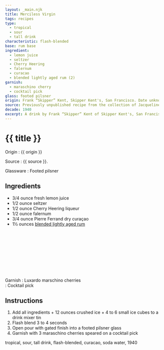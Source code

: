 ```yaml
---
layout: _main.njk
title: Merciless Virgin
tags: recipes
type:
  - tropical
  - sour
  - tall drink
characteristic: flash-blended
base: rum base
ingredient:
  - lemon juice
  - seltzer
  - Cherry Heering
  - falernum
  - curacao
  - blended lightly aged rum (2)
garnish:
  - maraschino cherry
  - cocktail pick
glass: footed pilsner
origin: Frank “Skipper” Kent, Skipper Kent's, San Francisco. Date unknown, between 1942 and 1967.
source: Previously unpublished recipe from the collection of Jacqueline Zumwalt
decade: 1940
excerpt: A drink by Frank “Skipper” Kent of Skipper Kent's, San Francisco. Date unknown, between 1942 and 1967.
---
```

<!-- markdownlint-disable MD025 -->
# {{ title }}
<!-- markdownlint-enable MD025 -->

Origin
  : {{ origin }}

Source
  : {{ source }}.

Glassware
  : <span data-pagefind-filter="Glassware">Footed pilsner</span>

## Ingredients

* 3/4 ounce fresh lemon juice
* 1/2 ounce seltzer
* 1/2 ounce Cherry Heering liqueur
* 1/2 ounce falernum
* 3/4 ounce <span data-pagefind-filter="Ingredient">Pierre Ferrand dry curaçao</span>
* 1&frac12; ounces [blended lightly aged rum](/rums/04-rum-blended-lightly-aged/)<icon-l space="1em" class="bigger" label="(2)"><span class="with-icon"><svg class="icon"><use href="/assets/images/icons/circle-2.svg#circle-2"></use></svg></span></icon-l>

Garnish
  : Luxardo marschino cherries\
  : <span data-pagefind-filter="Garnish">Cocktail pick</span>

## Instructions

1. Add all ingredients + 12 ounces crushed ice + 4 to 6 small ice cubes to a drink mixer tin
2. Flash blend 3 to 4 seconds
3. Open pour with gated finish into a footed pilsner glass
4. Garnish with 3 maraschino cherries speared on a cocktail pick

<div
  data-pagefind-filter="
  "
>
</div>

<div
  class="sr-only"
  data-cat[0]="Drink"
  data-type[0]="Tropical"
  data-type[1]="Sour"
  data-type[2]="Tall drink"
  data-char[0]="Flash-blended"
  data-base[0]="Rum/Cane spirits"
  data-ingredient[0]="Lemon juice"
  data-ingredient[1]="Seltzer"
  data-ingredient[2]="Soda water"
  data-ingredient[3]="Cherry Heering"
  data-ingredient[4]="Falernum"
  data-ingredient[5]="Curaçao, dry"
  data-ingredient[6]="Curaçao"
  data-ingredient[7]="Blended lightly aged rum [2]"
  data-pantry[0]="Maraschino cherry"
  data-pantry[1]="Luxardo maraschino cherry"
  data-juice[0]="Lemon juice"
  data-liquor[0]="Cherry Heering"
  data-liquor[1]="Falernum"
  data-liquor[2]="Curaçao, dry"
  data-liquor[3]="Curaçao"
  data-liquor[4]="Blended lightly aged rum [2]"
  data-soda[0]="Seltzer"
  data-soda[1]="Soda water"
  data-origin[0]="Frank “Skipper” Kent"
  data-origin[1]="Skipper Kent’s, San Francisco"
  data-source[0]="Collection of Jacqueline Zumwalt"
  data-garnish[0]="Maraschino cherry"
  data-garnish[1]="Luxardo maraschino cherry"
  data-decade[0]="1940"
  data-pagefind-filter="
    Category[data-cat[0]],
    Type[data-type[0]],
    Type[data-type[1]],
    Type[data-type[2]],
    Characteristic[data-char[0]],
    Base[data-base[0]],
    Ingredient[data-ingredient[0]],
    Ingredient[data-ingredient[1]],
    Ingredient[data-ingredient[2]],
    Ingredient[data-ingredient[3]],
    Ingredient[data-ingredient[4]],
    Ingredient[data-ingredient[5]],
    Ingredient[data-ingredient[6]],
    Ingredient[data-ingredient[7]],
    Pantry[data-pantry[0]],
    Pantry[data-pantry[1]],
    Juice[data-juice[0]],
    Liquor[data-liquor[0]],
    Liquor[data-liquor[1]],
    Liquor[data-liquor[2]],
    Liquor[data-liquor[3]],
    Liquor[data-liquor[4]],
    Soda & seltzer[data-soda[0]],
    Soda & seltzer[data-soda[1]],
    Origin[data-origin[0]],
    Origin[data-origin[1]],
    Source[data-source[0]],
    Garnish[data-garnish[0]],
    Garnish[data-garnish[1]],
    Decade[data-decade[0]]
  "
>
</div>

<div class="keywords" aria-hidden>tropical, sour, tall drink, flash-blended, curacao, soda water, 1940</div>
